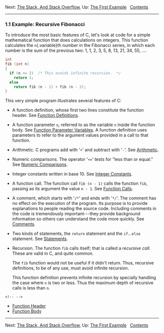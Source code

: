 Next: [The Stack, And Stack Overflow](Stack.md), Up: [The First
Example](The-First-Example.md)  
[Contents](index.md#SEC_Contents "Table of contents")  

------------------------------------------------------------------------


### 1.1 Example: Recursive Fibonacci 


To introduce the most basic features of C, let's look at code for a
simple mathematical function that does calculations on integers. This
function calculates the `n`{.variable}th number in the Fibonacci series,
in which each number is the sum of the previous two: 1, 1, 2, 3, 5, 8,
13, 21, 34, 55, ....

``` C
int
fib (int n)
{
  if (n <= 2)  /* This avoids infinite recursion.  */
    return 1;
  else
    return fib (n - 1) + fib (n - 2);
}
```

This very simple program illustrates several features of C:

-   A function definition, whose first two lines constitute the function
    header. See [Function Definitions](Function-Definitions.md).

-   A function parameter `n`, referred to as the variable `n` inside the
    function body. See [Function Parameter
    Variables](Function-Parameter-Variables.md). A function definition
    uses parameters to refer to the argument values provided in a call
    to that function.

-   Arithmetic. C programs add with '`+`' and subtract with
    '`-`'. See [Arithmetic](Arithmetic.md).

-   Numeric comparisons. The operator '`<=`' tests for "less
    than or equal." See [Numeric Comparisons](Numeric-Comparisons.md).

-   Integer constants written in base 10. See [Integer
    Constants](Integer-Constants.md).

-   A function call. The function call `fib (n - 1)` calls the function
    `fib`, passing as its argument the value `n - 1`. See [Function
    Calls](Function-Calls.md).

-   A comment, which starts with '`/*`' and ends with
    '`*/`'. The comment has no effect on the execution of the
    program. Its purpose is to provide explanations to people reading
    the source code. Including comments in the code is tremendously
    important---they provide background information so others can
    understand the code more quickly. See [Comments](Comments.md).

-   Two kinds of statements, the `return` statement and the
    `if`...`else` statement. See [Statements](Statements.md).

-   Recursion. The function `fib` calls itself; that is called a
    *recursive call*. These are valid in C, and quite common.

    The `fib` function would not be useful if it didn't return. Thus,
    recursive definitions, to be of any use, must avoid infinite
    recursion.

    This function definition prevents infinite recursion by specially
    handling the case where `n` is two or less. Thus the maximum depth
    of recursive calls is less than `n`.

```{=html}
<!-- -->
```
-   [Function Header](Function-Header.md)
-   [Function Body](Function-Body.md)

------------------------------------------------------------------------

Next: [The Stack, And Stack Overflow](Stack.md), Up: [The First
Example](The-First-Example.md)  
[Contents](index.md#SEC_Contents "Table of contents")  
